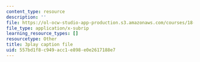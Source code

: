 ```yaml
---
content_type: resource
description: ''
file: https://ol-ocw-studio-app-production.s3.amazonaws.com/courses/18-01sc-single-variable-calculus-fall-2010/557bd1f8c949acc1e898e0e2617188e7_9v25gg2qJYE.srt
file_type: application/x-subrip
learning_resource_types: []
resourcetype: Other
title: 3play caption file
uid: 557bd1f8-c949-acc1-e898-e0e2617188e7
---
```


